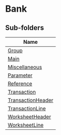 
# Bank


## Sub-folders

|Name|
|---|
|[Group](Group/README.md)|
|[Main](Main/README.md)|
|[Miscellaneous](Miscellaneous/README.md)|
|[Parameter](Parameter/README.md)|
|[Reference](Reference/README.md)|
|[Transaction](Transaction/README.md)|
|[TransactionHeader](TransactionHeader/README.md)|
|[TransactionLine](TransactionLine/README.md)|
|[WorksheetHeader](WorksheetHeader/README.md)|
|[WorksheetLine](WorksheetLine/README.md)|



